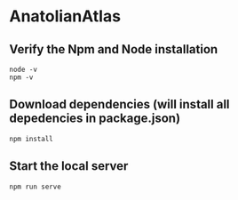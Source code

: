 # AnatolianAtlas
## Verify the Npm and Node installation
```
node -v
npm -v
```
## Download dependencies (will install all depedencies in package.json)
```
npm install
```

## Start the local server
```
npm run serve
```



